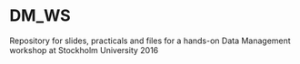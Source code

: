 # DM_WS
Repository for slides, practicals and files for a hands-on Data Management workshop at Stockholm University 2016
